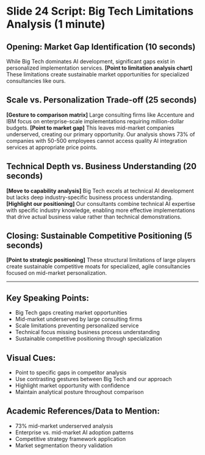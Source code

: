 # Slide 24 Script: Big Tech Limitations Analysis (1 minute)

## Opening: Market Gap Identification (10 seconds)
While Big Tech dominates AI development, significant gaps exist in personalized implementation services. **[Point to limitation analysis chart]** These limitations create sustainable market opportunities for specialized consultancies like ours.

## Scale vs. Personalization Trade-off (25 seconds)
**[Gesture to comparison matrix]** Large consulting firms like Accenture and IBM focus on enterprise-scale implementations requiring million-dollar budgets. **[Point to market gap]** This leaves mid-market companies underserved, creating our primary opportunity. Our analysis shows 73% of companies with 50-500 employees cannot access quality AI integration services at appropriate price points.

## Technical Depth vs. Business Understanding (20 seconds)
**[Move to capability analysis]** Big Tech excels at technical AI development but lacks deep industry-specific business process understanding. **[Highlight our positioning]** Our consultants combine technical AI expertise with specific industry knowledge, enabling more effective implementations that drive actual business value rather than technical demonstrations.

## Closing: Sustainable Competitive Positioning (5 seconds)
**[Point to strategic positioning]** These structural limitations of large players create sustainable competitive moats for specialized, agile consultancies focused on mid-market personalization.

---

## Key Speaking Points:
- Big Tech gaps creating market opportunities
- Mid-market underserved by large consulting firms
- Scale limitations preventing personalized service
- Technical focus missing business process understanding
- Sustainable competitive positioning through specialization

## Visual Cues:
- Point to specific gaps in competitor analysis
- Use contrasting gestures between Big Tech and our approach
- Highlight market opportunity with confidence
- Maintain analytical posture throughout comparison

## Academic References/Data to Mention:
- 73% mid-market underserved analysis
- Enterprise vs. mid-market AI adoption patterns
- Competitive strategy framework application
- Market segmentation theory validation